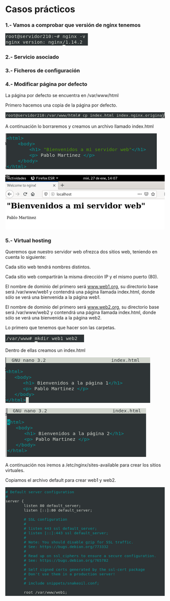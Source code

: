 # Casos prácticos

### 1.- Vamos a comprobar que versión de nginx tenemos

![install](/imagenes/version.png)

### 2.- Servicio asociado

### 3.- Ficheros de configuración

### 4.- Modificar página por defecto 

La página por defecto se encuentra en /var/www/html

Primero hacemos una copia de la página por defecto.

![install](/imagenes/copia.png)

A continuación lo borraremos y creamos un archivo llamado index.html

![install](/imagenes/index.png)

![install](/imagenes/modificado.png)

### 5.- Virtual hosting

Queremos que nuestro servidor web ofrezca dos sitios web, teniendo en cuenta lo siguiente:

Cada sitio web tendrá nombres distintos.

Cada sitio web compartirán la misma dirección IP y el mismo puerto (80).

El nombre de dominio del primero será www.web1.org, su directorio base será /var/www/web1 y contendrá una página llamada index.html, donde sólo se verá una bienvenida a la página web1.

El nombre de dominio del primero será www.web2.org, su directorio base será /var/www/web2 y contendrá una página llamada index.html, donde sólo se verá una bienvenida a la página web2.

Lo primero que tenemos que hacer son las carpetas.

![install](/imagenes/carpetas.png)

Dentro de ellas creamos un index.html

![install](/imagenes/pagina1.png)

![install](/imagenes/pagina2.png)

A continuación nos iremos a /etc/nginx/sites-available para crear los sitios virtuales.

Copiamos el archivo default para crear web1 y web2.

![install](/imagenes/virtual.png)



















